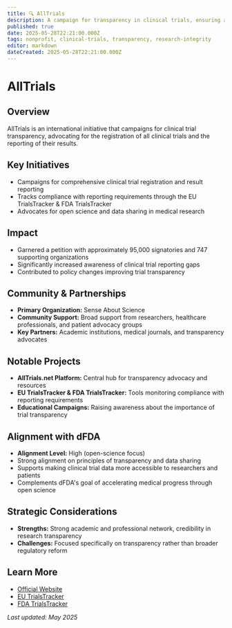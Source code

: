```yaml
---
title: 🔍 AllTrials
description: A campaign for transparency in clinical trials, ensuring all trial results are reported
published: true
date: 2025-05-28T22:21:00.000Z
tags: nonprofit, clinical-trials, transparency, research-integrity
editor: markdown
dateCreated: 2025-05-28T22:21:00.000Z
---
```


# AllTrials

## Overview
AllTrials is an international initiative that campaigns for clinical trial transparency, advocating for the registration of all clinical trials and the reporting of their results.

## Key Initiatives
- Campaigns for comprehensive clinical trial registration and result reporting
- Tracks compliance with reporting requirements through the EU TrialsTracker & FDA TrialsTracker
- Advocates for open science and data sharing in medical research

## Impact
- Garnered a petition with approximately 95,000 signatories and 747 supporting organizations
- Significantly increased awareness of clinical trial reporting gaps
- Contributed to policy changes improving trial transparency

## Community & Partnerships
- **Primary Organization:** Sense About Science
- **Community Support:** Broad support from researchers, healthcare professionals, and patient advocacy groups
- **Key Partners:** Academic institutions, medical journals, and transparency advocates

## Notable Projects
- **AllTrials.net Platform:** Central hub for transparency advocacy and resources
- **EU TrialsTracker & FDA TrialsTracker:** Tools monitoring compliance with reporting requirements
- **Educational Campaigns:** Raising awareness about the importance of trial transparency

## Alignment with dFDA
- **Alignment Level:** High (open-science focus)
- Strong alignment on principles of transparency and data sharing
- Supports making clinical trial data more accessible to researchers and patients
- Complements dFDA's goal of accelerating medical progress through open science

## Strategic Considerations
- **Strengths:** Strong academic and professional network, credibility in research transparency
- **Challenges:** Focused specifically on transparency rather than broader regulatory reform

## Learn More
- [Official Website](https://www.alltrials.net/)
- [EU TrialsTracker](https://eu.trialstracker.net/)
- [FDA TrialsTracker](https://fda.trialstracker.net/)

*Last updated: May 2025*
